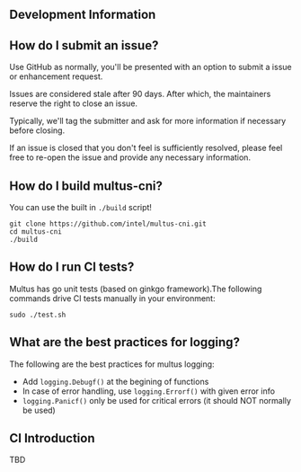 ## Development Information

## How do I submit an issue?

Use GitHub as normally, you'll be presented with an option to submit a issue or enhancement request.

Issues are considered stale after 90 days. After which, the maintainers reserve the right to close an issue.

Typically, we'll tag the submitter and ask for more information if necessary before closing.

If an issue is closed that you don't feel is sufficiently resolved, please feel free to re-open the issue and provide any necessary information.

## How do I build multus-cni?

You can use the built in `./build` script!

```
git clone https://github.com/intel/multus-cni.git
cd multus-cni
./build
```

## How do I run CI tests?

Multus has go unit tests (based on ginkgo framework).The following commands drive CI tests manually in your environment:

```
sudo ./test.sh
```

## What are the best practices for logging?

The following are the best practices for multus logging:

* Add `logging.Debugf()` at the begining of functions
* In case of error handling, use `logging.Errorf()` with given error info
* `logging.Panicf()` only be used for critical errors (it should NOT normally be used)


## CI Introduction

TBD
